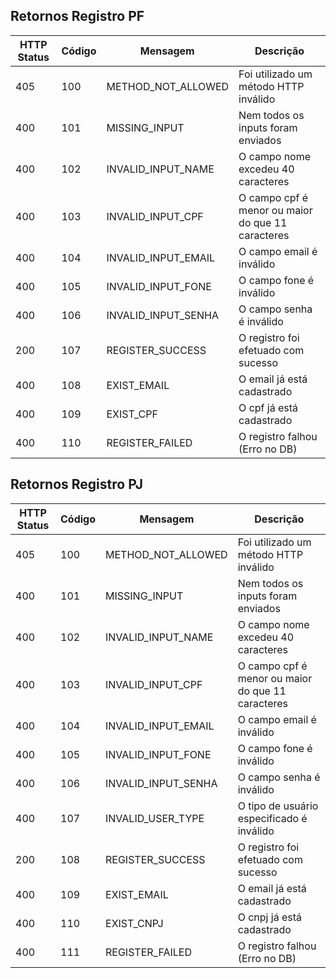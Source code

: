 ## Retornos Registro PF

| HTTP Status | Código | Mensagem | Descrição |
| ------ | ------ | ------ | ------ |
| 405 | 100 | METHOD_NOT_ALLOWED | Foi utilizado um método HTTP inválido |
| 400 | 101 | MISSING_INPUT | Nem todos os inputs foram enviados |
| 400 | 102 | INVALID_INPUT_NAME | O campo nome excedeu 40 caracteres |
| 400 | 103 | INVALID_INPUT_CPF | O campo cpf é menor ou maior do que 11 caracteres |
| 400 | 104 | INVALID_INPUT_EMAIL | O campo email é inválido |
| 400 | 105 | INVALID_INPUT_FONE | O campo fone é inválido |
| 400 | 106 | INVALID_INPUT_SENHA | O campo senha é inválido |
| 200 | 107 | REGISTER_SUCCESS | O registro foi efetuado com sucesso |
| 400 | 108 | EXIST_EMAIL | O email já está cadastrado |
| 400 | 109 | EXIST_CPF | O cpf já está cadastrado |
| 400 | 110 | REGISTER_FAILED | O registro falhou (Erro no DB) |

## Retornos Registro PJ

| HTTP Status | Código | Mensagem | Descrição |
| ------ | ------ | ------ | ------ |
| 405 | 100 | METHOD_NOT_ALLOWED | Foi utilizado um método HTTP inválido |
| 400 | 101 | MISSING_INPUT | Nem todos os inputs foram enviados |
| 400 | 102 | INVALID_INPUT_NAME | O campo nome excedeu 40 caracteres |
| 400 | 103 | INVALID_INPUT_CPF | O campo cpf é menor ou maior do que 11 caracteres |
| 400 | 104 | INVALID_INPUT_EMAIL | O campo email é inválido |
| 400 | 105 | INVALID_INPUT_FONE | O campo fone é inválido |
| 400 | 106 | INVALID_INPUT_SENHA | O campo senha é inválido |
| 400 | 107 | INVALID_USER_TYPE | O tipo de usuário especificado é inválido |
| 200 | 108 | REGISTER_SUCCESS | O registro foi efetuado com sucesso |
| 400 | 109 | EXIST_EMAIL | O email já está cadastrado |
| 400 | 110 | EXIST_CNPJ | O cnpj já está cadastrado |
| 400 | 111 | REGISTER_FAILED | O registro falhou (Erro no DB) |
